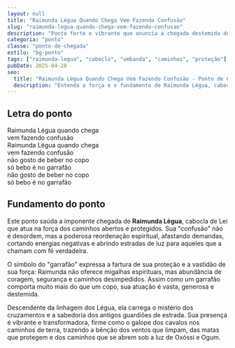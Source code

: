 ```yaml
---
layout: null
title: "Raimunda Légua Quando Chega Vem Fazendo Confusão"
slug: "raimunda-legua-quando-chega-vem-fazendo-confusao"
description: "Ponto forte e vibrante que anuncia a chegada destemida de Raimunda Légua, cabocla de Lei que abre e guarda caminhos."
categoria: "ponto"
classe: "ponto-de-chegada"
estilo: "bg-ponto"
tags: ["raimunda-legua", "caboclo", "umbanda", "caminhos", "proteção"]
pubDate: 2025-04-28
seo:
  title: "Raimunda Légua Quando Chega Vem Fazendo Confusão - Ponto de Caboclo na Umbanda"
  description: "Entenda a força e o fundamento de Raimunda Légua, cabocla de lei, guardiã dos caminhos e guerreira da luz, neste ponto vibrante de Umbanda."
---
```


## Letra do ponto

Raimunda Légua quando chega  
vem fazendo confusão  
Raimunda Légua quando chega  
vem fazendo confusão  
não gosto de beber no copo  
só bebo é no garrafão  
não gosto de beber no copo  
só bebo é no garrafão

## Fundamento do ponto

Este ponto saúda a imponente chegada de **Raimunda Légua**, cabocla de Lei que atua na força dos caminhos abertos e protegidos. Sua "confusão" não é desordem, mas a poderosa reordenação espiritual, afastando demandas, cortando energias negativas e abrindo estradas de luz para aqueles que a chamam com fé verdadeira.

O símbolo do "garrafão" expressa a fartura de sua proteção e a vastidão de sua força: Raimunda não oferece migalhas espirituais, mas abundância de coragem, segurança e caminhos desimpedidos. Assim como um garrafão comporta muito mais do que um copo, sua atuação é vasta, generosa e destemida.

Descendente da linhagem dos Légua, ela carrega o mistério dos cruzamentos e a sabedoria dos antigos guardiões de estrada. Sua presença é vibrante e transformadora, firme como o galope dos cavalos nos caminhos de terra, trazendo a bênção dos ventos que limpam, das matas que protegem e dos caminhos que se abrem sob a luz de Oxóssi e Ogum.

